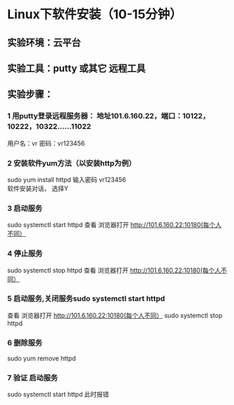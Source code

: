 # Linux下软件安装（10-15分钟）
## 实验环境：云平台
## 实验工具：putty  或其它 远程工具


## 实验步骤：
### 1 用putty登录远程服务器： 地址101.6.160.22，端口：10122，10222，10322......11022
  用户名：vr    密码：vr123456
### 2 安装软件yum方法（以安装http为例）
  sudo yum install httpd
 输入密码 vr123456  
软件安装对话， 选择Y
### 3 启动服务  
 sudo systemctl start httpd
  查看  浏览器打开  http://101.6.160.22:10180(每个人不同）
### 4 停止服务   
 sudo systemctl stop httpd
  查看  浏览器打开  http://101.6.160.22:10180(每个人不同）
### 5 启动服务,关闭服务sudo systemctl start httpd
查看  浏览器打开  http://101.6.160.22:10180(每个人不同）
 sudo systemctl stop httpd
### 6 删除服务  
 sudo yum remove httpd
### 7 验证  启动服务  
 sudo systemctl start httpd  此时报错
